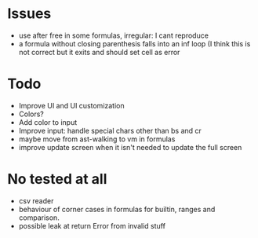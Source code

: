 # Issues
* use after free in some formulas, irregular: I cant reproduce
* a formula without closing parenthesis falls into an inf loop (I think this is
  not correct but it exits and should set cell as error 

# Todo
* Improve UI and UI customization
* Colors?
* Add color to input
* Improve input: handle special chars other than bs and cr
* maybe move from ast-walking to vm in formulas
* improve update screen when it isn't needed to update the full screen

# No tested at all
* csv reader
* behaviour of corner cases in formulas for builtin, ranges and comparison.
* possible leak at return Error from invalid stuff
